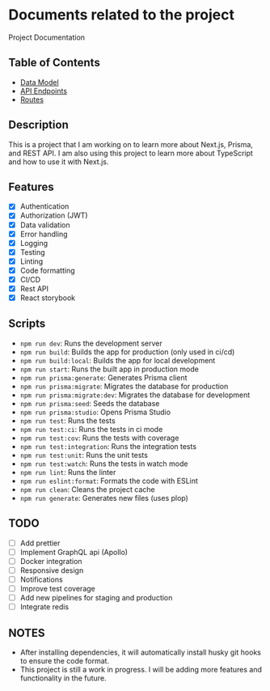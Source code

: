 # Documents related to the project

Project Documentation

## Table of Contents

- [Data Model](./DATABASE.md)
- [API Endpoints](./ENDPOINTS.md)
- [Routes](./ROUTES.md)

## Description

This is a project that I am working on to learn more about Next.js, Prisma, and REST API. I am also using this project
to learn more about TypeScript and how to use it with Next.js.

## Features

- [x] Authentication
- [x] Authorization (JWT)
- [x] Data validation
- [x] Error handling
- [x] Logging
- [x] Testing
- [x] Linting
- [x] Code formatting
- [x] CI/CD
- [x] Rest API
- [x] React storybook

## Scripts

- `npm run dev`: Runs the development server
- `npm run build`: Builds the app for production (only used in ci/cd)
- `npm run build:local`: Builds the app for local development
- `npm run start`: Runs the built app in production mode
- `npm run prisma:generate`: Generates Prisma client
- `npm run prisma:migrate`: Migrates the database for production
- `npm run prisma:migrate:dev`: Migrates the database for development
- `npm run prisma:seed`: Seeds the database
- `npm run prisma:studio`: Opens Prisma Studio
- `npm run test`: Runs the tests
- `npm run test:ci`: Runs the tests in ci mode
- `npm run test:cov`: Runs the tests with coverage
- `npm run test:integration`: Runs the integration tests
- `npm run test:unit`: Runs the unit tests
- `npm run test:watch`: Runs the tests in watch mode
- `npm run lint`: Runs the linter
- `npm run eslint:format`: Formats the code with ESLint
- `npm run clean`: Cleans the project cache
- `npm run generate`: Generates new files (uses plop)

## TODO

- [ ] Add prettier
- [ ] Implement GraphQL api (Apollo)
- [ ] Docker integration
- [ ] Responsive design
- [ ] Notifications
- [ ] Improve test coverage
- [ ] Add new pipelines for staging and production
- [ ] Integrate redis

## NOTES

- After installing dependencies, it will automatically install husky git hooks to ensure the code format.
- This project is still a work in progress. I will be adding more features and functionality in the future.
